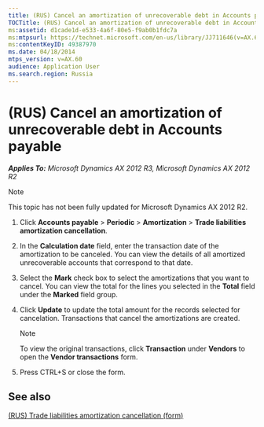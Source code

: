 ```yaml
---
title: (RUS) Cancel an amortization of unrecoverable debt in Accounts payable
TOCTitle: (RUS) Cancel an amortization of unrecoverable debt in Accounts payable
ms:assetid: d1cade1d-e533-4a6f-80e5-f9ab0b1fdc7a
ms:mtpsurl: https://technet.microsoft.com/en-us/library/JJ711646(v=AX.60)
ms:contentKeyID: 49387970
ms.date: 04/18/2014
mtps_version: v=AX.60
audience: Application User
ms.search.region: Russia
---
```


# (RUS) Cancel an amortization of unrecoverable debt in Accounts payable 


_**Applies To:** Microsoft Dynamics AX 2012 R3, Microsoft Dynamics AX 2012 R2_


> [!NOTE]
> <P>This topic has not been fully updated for Microsoft Dynamics AX 2012 R2.</P>



1.  Click **Accounts payable** \> **Periodic** \> **Amortization** \> **Trade liabilities amortization cancellation**.

2.  In the **Calculation date** field, enter the transaction date of the amortization to be canceled. You can view the details of all amortized unrecoverable accounts that correspond to that date.

3.  Select the **Mark** check box to select the amortizations that you want to cancel. You can view the total for the lines you selected in the **Total** field under the **Marked** field group.

4.  Click **Update** to update the total amount for the records selected for cancelation. Transactions that cancel the amortizations are created.
    

    > [!NOTE]
    > <P>To view the original transactions, click <STRONG>Transaction</STRONG> under <STRONG>Vendors</STRONG> to open the <STRONG>Vendor transactions</STRONG> form.</P>



5.  Press CTRL+S or close the form.

## See also

[(RUS) Trade liabilities amortization cancellation (form)](https://technet.microsoft.com/en-us/library/jj665218\(v=ax.60\))

  


